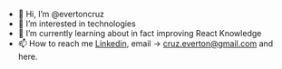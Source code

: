 - 👋 Hi, I’m @evertoncruz
- 👀 I’m interested in technologies
- 🌱 I’m currently learning about in fact improving React Knowledge
- 📫 How to reach me [Linkedin](https://www.linkedin.com/in/evertoncruz/), email -> cruz.everton@gmail.com and here.
<!---
evertoncruz/evertoncruz is a ✨ special ✨ repository because its `README.md` (this file) appears on your GitHub profile.
You can click the Preview link to take a look at your changes.
--->
